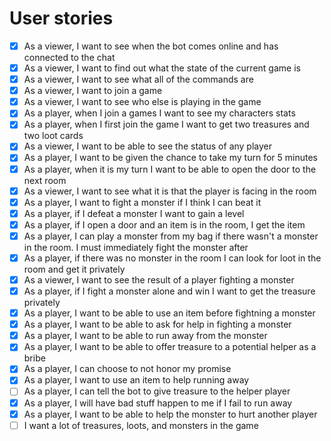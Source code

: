 # User stories

* [x] As a viewer, I want to see when the bot comes online and has connected to the chat
* [x] As a viewer, I want to find out what the state of the current game is
* [x] As a viewer, I want to see what all of the commands are
* [x] As a viewer, I want to join a game
* [x] As a viewer, I want to see who else is playing in the game
* [x] As a player, when I join a games I want to see my characters stats
* [x] As a player, when I first join the game I want to get two treasures and two loot cards
* [x] As a viewer, I want to be able to see the status of any player
* [x] As a player, I want to be given the chance to take my turn for 5 minutes
* [x] As a player, when it is my turn I want to be able to open the door to the next room
* [x] As a viewer, I want to see what it is that the player is facing in the room
* [x] As a player, I want to fight a monster if I think I can beat it
* [x] As a player, if I defeat a monster I want to gain a level
* [x] As a player, if I open a door and an item is in the room, I get the item
* [x] As a player, I can play a monster from my bag if there wasn't a monster in the room. I must immediately fight the monster after
* [x] As a player, if there was no monster in the room I can look for loot in the room and get it privately
* [x] As a viewer, I want to see the result of a player fighting a monster
* [x] As a player, if I fight a monster alone and win I want to get the treasure privately
* [x] As a player, I want to be able to use an item before fightning a monster
* [x] As a player, I want to be able to ask for help in fighting a monster
* [x] As a player, I want to be able to run away from the monster
* [x] As a player, I want to be able to offer treasure to a potential helper as a bribe
* [x] As a player, I can choose to not honor my promise
* [x] As a player, I want to use an item to help running away
* [ ] As a player, I can tell the bot to give treasure to the helper player
* [x] As a player, I will have bad stuff happen to me if I fail to run away
* [x] As a player, I want to be able to help the monster to hurt another player
* [ ] I want a lot of treasures, loots, and monsters in the game